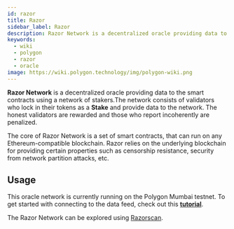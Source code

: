```yaml
---
id: razor
title: Razor
sidebar_label: Razor
description: Razor Network is a decentralized oracle providing data to the smart contracts using a network of stakers
keywords:
  - wiki
  - polygon
  - razor
  - oracle
image: https://wiki.polygon.technology/img/polygon-wiki.png
---
```


**Razor Network** is a decentralized oracle providing data to the smart contracts using a network of stakers.The network consists of validators who lock in their tokens as a **Stake** and provide data to the network. The honest validators are rewarded and those who report incoherently are penalized.

The core of Razor Network is a set of smart contracts, that can run on any Ethereum-compatible blockchain. Razor relies on the underlying blockchain for providing certain properties such as censorship resistance, security from network partition attacks, etc.

## Usage

This oracle network is currently running on the Polygon Mumbai testnet. To get started with connecting to the data feed, check out this **[tutorial](https://docs.razor.network/)**.

The Razor Network can be explored using [Razorscan](https://razorscan.io/).

